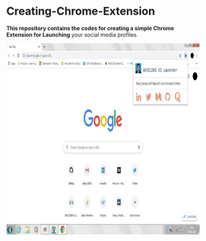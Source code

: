 # Creating-Chrome-Extension

**This repository contains the codes for creating a simple Chrome Extension for Launching** your social media profiles.

<img src="https://github.com/akhilaku/Creating-Chrome-Extension/blob/master/Akhil%20Launcher.jpg" width="900" height="500">
